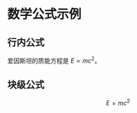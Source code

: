 <!-- <script src="https://polyfill.io/v3/polyfill.min.js?features=es6"></script>
<script id="MathJax-script" async
  src="https://cdn.jsdelivr.net/npm/mathjax@3/es5/tex-mml-chtml.js">
</script> -->

# 数学公式示例

## 行内公式

爱因斯坦的质能方程是 $E = mc^2$。

## 块级公式


$$
E = mc^2
$$

